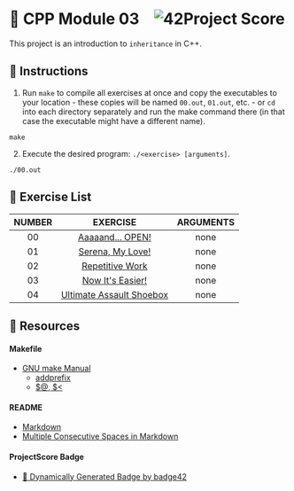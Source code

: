 # :large_orange_diamond: CPP Module 03 &ensp; ![42Project Score](https://badge42.herokuapp.com/api/project/floogman/CPP%20Module%2003)

This project is an introduction to `inheritance` in C++.

## :small_orange_diamond: Instructions

1. Run `make` to compile all exercises at once and copy the executables to your location - these copies will be named `00.out`, `01.out`, etc. - or `cd` into each directory separately and run the make command there (in that case the executable might have a different name).
```
make
```

2. Execute the desired program: `./<exercise> [arguments]`.
```
./00.out
```

## :small_orange_diamond: Exercise List
NUMBER | EXERCISE | ARGUMENTS
:-----:|:--------:|:--------:
00 | [Aaaaand... OPEN!](./ex00) | none
01 | [Serena, My Love!](./ex01) | none
02 | [Repetitive Work](./ex02) | none
03 | [Now It's Easier!](./ex03) | none
04 | [Ultimate Assault Shoebox](./ex04) | none

## :small_orange_diamond: Resources
#### Makefile
- [GNU make Manual](https://www.gnu.org/software/make/manual/make.html)
    - [addprefix](https://www.gnu.org/software/make/manual/make.html#File-Name-Functions)
    - [$@, $<](https://www.gnu.org/software/make/manual/html_node/Automatic-Variables.html#Automatic-Variables)
#### README
- [Markdown](https://docs.github.com/en/github/writing-on-github/getting-started-with-writing-and-formatting-on-github/basic-writing-and-formatting-syntax)
- [Multiple Consecutive Spaces in Markdown](https://steemit.com/markdown/@jamesanto/how-to-add-multiple-spaces-between-texts-in-markdown)
#### ProjectScore Badge
- [🚀 Dynamically Generated Badge by badge42](https://github.com/JaeSeoKim/badge42)
